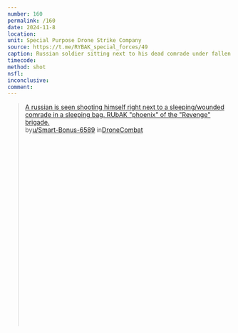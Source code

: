 ```yaml
---
number: 160
permalink: /160
date: 2024-11-8
location: 
unit: Special Purpose Drone Strike Company
source: https://t.me/RYBAK_special_forces/49
caption: Russian soldier sitting next to his dead comrade under fallen tree, takes his helmet off and shoots himself 
timecode: 
method: shot
nsfl: 
inconclusive: 
comment: 
---
```

<blockquote class="reddit-embed-bq" style="height:500px" data-embed-height="693"><a href="https://www.reddit.com/r/DroneCombat/comments/1gmt5kb/a_russian_is_seen_shooting_himself_right_next_to/">A russian is seen shooting himself right next to a sleeping/wounded comrade in a sleeping bag. RUbAK "phoenix" of the "Revenge" brigade. </a><br> by<a href="https://www.reddit.com/user/Smart-Bonus-6589/">u/Smart-Bonus-6589</a> in<a href="https://www.reddit.com/r/DroneCombat/">DroneCombat</a></blockquote><script async="" src="https://embed.reddit.com/widgets.js" charset="UTF-8"></script>